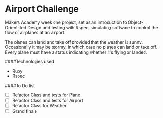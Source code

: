 Airport Challenge
===========

Makers Academy week one project, set as an introduction to Object-Orientated Design and testing with Rspec, simulating software to control the flow of airplanes at an airport.

The planes can land and take off provided that the weather is sunny. Occasionally it may be stormy, in which case no planes can land or take off. Every plane must have a status indicating whether it's flying or landed.

####Technologies used
* Ruby
* Rspec

####To Do list
- [ ] Refactor Class and tests for Plane
- [ ] Refactor Class and tests for Airport
- [ ] Refactor Class for Weather
- [ ] Grand finale